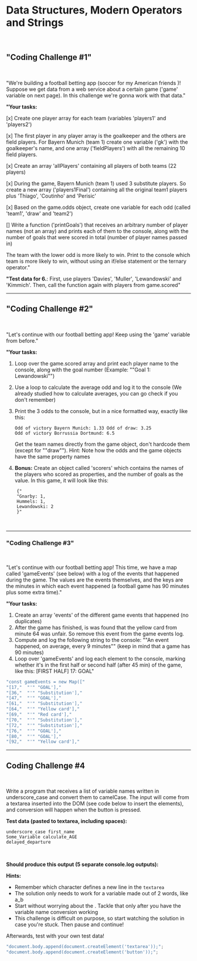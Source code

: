 # Data Structures, Modern Operators and Strings

<br>

## "Coding Challenge #1"

<br>

"We're building a football betting app (soccer for my American friends )!
Suppose we get data from a web service about a certain game ('game' variable on next page). In this challenge we're gonna work with that data."
<br>

**"Your tasks:**
<br>

[x] Create one player array for each team (variables 'players1' and
'players2')

[x] The first player in any player array is the goalkeeper and the others are field players. For Bayern Munich (team 1) create one variable ('gk') with the goalkeeper's name, and one array ('fieldPlayers') with all the remaining 10 field players.

[x] Create an array 'allPlayers' containing all players of both teams (22 players)

[x] During the game, Bayern Munich (team 1) used 3 substitute players. So create a new array ('players1Final') containing all the original team1 players plus 'Thiago', 'Coutinho' and 'Perisic'

[x] Based on the game.odds object, create one variable for each odd (called
'team1', 'draw' and 'team2')

[] Write a function ('printGoals') that receives an arbitrary number of player names (not an array) and prints each of them to the console, along with the number of goals that were scored in total (number of player names passed in)

The team with the lower odd is more likely to win. Print to the console which team is more likely to win, without using an if/else statement or the ternary operator."
<br>

**"Test data for 6.**: First, use players 'Davies', 'Muller', 'Lewandowski' and 'Kimmich'.
Then, call the function again with players from game.scored"

---

## "Coding Challenge #2"

<br>

"Let's continue with our football betting app! Keep using the 'game' variable from before."
<br>

**"Your tasks:**
<br>

1.  Loop over the game.scored array and print each player name to the console, along with the goal number (Example: ""Goal 1: Lewandowski"")
2.  Use a loop to calculate the average odd and log it to the console (We already studied how to calculate averages, you can go check if you don't remember)
3.  Print the 3 odds to the console, but in a nice formatted way, exactly like this:

    ```
    Odd of victory Bayern Munich: 1.33 Odd of draw: 3.25
    Odd of victory Borrussia Dortmund: 6.5
    ```

    Get the team names directly from the game object, don't hardcode them (except for ""draw""). Hint: Note how the odds and the game objects have the same property names

4.  **Bonus:** Create an object called 'scorers' which contains the names of the players who scored as properties, and the number of goals as the value. In this game, it will look like this:
    <br>

```
    {"
    "Gnarby: 1,
    Hummels: 1,
    Lewandowski: 2
    }"
```

<br>

---

### "Coding Challenge #3"

<br>

"Let's continue with our football betting app! This time, we have a map called 'gameEvents' (see below) with a log of the events that happened during the game. The values are the events themselves, and the keys are the minutes in which
each event happened (a football game has 90 minutes plus some extra time)."
<br>

**"Your tasks:**
<br>

1.  Create an array 'events' of the different game events that happened (no duplicates)
2.  After the game has finished, is was found that the yellow card from minute 64 was unfair. So remove this event from the game events log.
3.  Compute and log the following string to the console: ""An event happened, on average, every 9 minutes"" (keep in mind that a game has 90 minutes)
4.  Loop over 'gameEvents' and log each element to the console, marking whether it's in the first half or second half (after 45 min) of the game, like this:
    [FIRST HALF] 17: GOAL"
    <br>

```js
"const gameEvents = new Map(["
"[17,"	"'"	"GOAL'],"
"[36,"	"'"	"Substitution'],"
"[47,"	"'"	"GOAL'],"
"[61,"	"'"	"Substitution'],"
"[64,"	"'"	"Yellow card'],"
"[69,"	"'"	"Red card'],"
"[70,"	"'"	"Substitution'],"
"[72,"	"'"	"Substitution'],"
"[76,"	"'"	"GOAL'],"
"[80,"	"'"	"GOAL'],"
"[92,"	"'"	"Yellow card'],"
```

---

## Coding Challenge #4

<br>

Write a program that receives a list of variable names written in underscore_case and convert them to camelCase.
The input will come from a textarea inserted into the DOM (see code below to insert the elements), and conversion will happen when the button is pressed.
<br>

**Test data (pasted to textarea, including spaces):**
<br>

```
underscore_case first_name
Some_Variable calculate_AGE
delayed_departure
```

<br>

**Should produce this output (5 separate console.log outputs):**
<br>

**Hints:**

- Remember which character defines a new line in the `textarea`
- The solution only needs to work for a variable made out of 2 words, like a_b
- Start without worrying about the . Tackle that only after you have the variable name conversion working
- This challenge is difficult on purpose, so start watching the solution in case you're stuck. Then pause and continue!
  <br>

Afterwards, test with your own test data!
<br>

```js
"document.body.append(document.createElement('textarea'));";
"document.body.append(document.createElement('button'));";
```
